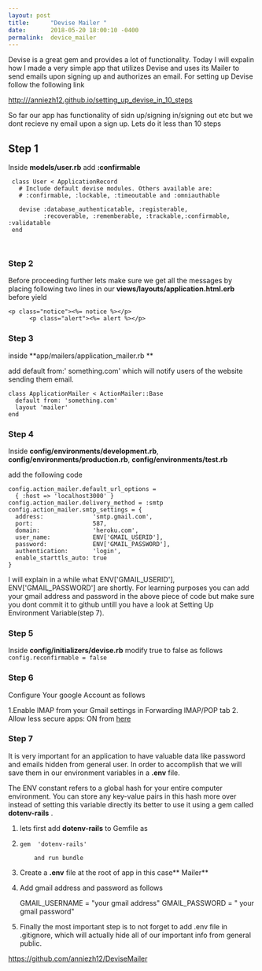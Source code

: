 ```yaml
---
layout: post
title:      "Devise Mailer "
date:       2018-05-20 18:00:10 -0400
permalink:  device_mailer
---
```



Devise is a great gem and provides a lot of functionality. Today I will expalin how I made a very simple app that utilizes Devise and uses its Mailer to send emails upon signing up and authorizes an email. For setting up Devise follow the following link

[http:///anniezh12.github.io/setting_up_devise_in_10_steps](http://anniezh12.github.io/setting_up_devise_in_10_steps)

So far our app has functionality of  sidn up/signing in/signing out etc but we dont recieve ny email upon a sign up. Lets do it less than 10 steps

## Step 1
  Inside 
**models/user.rb**  add **:confirmable** 

```
 class User < ApplicationRecord
   # Include default devise modules. Others available are:
   # :confirmable, :lockable, :timeoutable and :omniauthable
  
   devise :database_authenticatable, :registerable,
          :recoverable, :rememberable, :trackable,:confirmable, :validatable
 end
 
 
```

### Step 2
Before proceeding further lets make sure we get all the messages by placing following two lines  in our **views/layouts/application.html.erb** before yield
```
<p class="notice"><%= notice %></p>
      <p class="alert"><%= alert %></p>
```

### Step 3

inside **app/mailers/application_mailer.rb **

add 
default from:' something.com'
which will notify users of the website sending them email.

```
class ApplicationMailer < ActionMailer::Base
  default from: 'something.com'
  layout 'mailer'
end
```

### Step 4

Inside **config/environments/development.rb**, **config/environments/production.rb**,
**config/environments/test.rb**

add the following code

```
config.action_mailer.default_url_options =
  { :host => 'localhost3000' }
config.action_mailer.delivery_method = :smtp
config.action_mailer.smtp_settings = {
  address:              'smtp.gmail.com',
  port:                 587,
  domain:               'heroku.com',
  user_name:            ENV['GMAIL_USERID'],
  password:             ENV['GMAIL_PASSWORD'],
  authentication:       'login',
  enable_starttls_auto: true
}
```

I will explain in a while what ENV['GMAIL_USERID'], ENV['GMAIL_PASSWORD'] are shortly.
For learning purposes you can add your gmail address and password in the above piece of code but make sure you dont commit it to github untill you have a look at Setting Up Environment Variable(step 7).

### Step 5

Inside **config/initializers/devise.rb**  modify true to false as follows
`config.reconfirmable = false`


### Step 6

Configure Your google Account as follows

1.Enable IMAP from your Gmail settings in Forwarding IMAP/POP tab
2. Allow less secure apps: ON from [here](https://myaccount.google.com/lesssecureapps)

### Step 7

It is very important for an application to have valuable data like password and emails hidden from general user. In order to accomplish that  we will save them in our environment variables  in a  **.env** file.
 
The ENV constant refers to a global hash for your entire computer environment.
 You can store any key-value pairs in this hash more over instead of setting this variable directly its better to use it using a gem called  **dotenv-rails** .
 
 1. lets first add **dotenv-rails** to Gemfile as 
 2. 
      `gem  'dotenv-rails' `
			
			and run bundle
     
2. Create a **.env** file at the root of app in this case** Mailer**

3. Add gmail address and password as follows

      GMAIL_USERNAME = "your gmail address" 
      GMAIL_PASSWORD = " your gmail password" 

4. Finally the most important step is to not forget to add .env file in .gitignore, which will actually hide all of our important info from  general public. 

https://github.com/anniezh12/DeviseMailer



